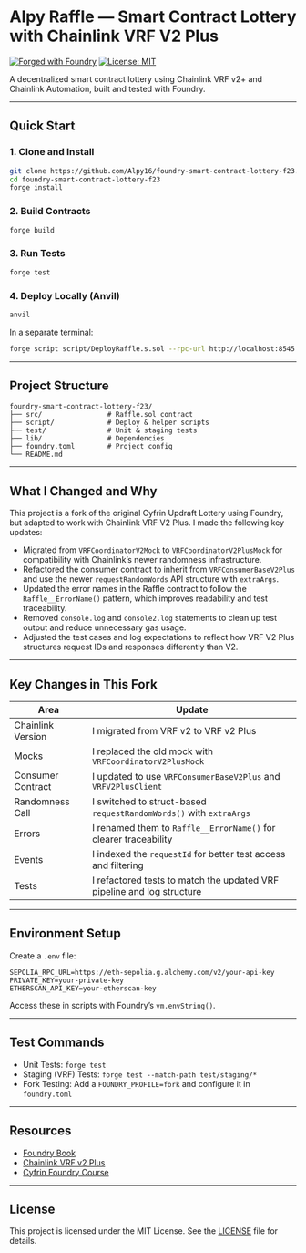 # Alpy Raffle — Smart Contract Lottery with Chainlink VRF V2 Plus

[![Forged with Foundry](https://img.shields.io/badge/forged%20with-foundry-blue.svg?style=flat-square&logo=foundry)](https://book.getfoundry.sh/)
[![License: MIT](https://img.shields.io/badge/License-MIT-yellow.svg?style=flat-square)](https://opensource.org/licenses/MIT)

A decentralized smart contract lottery using Chainlink VRF v2+ and Chainlink Automation, built and tested with Foundry.

---

## Quick Start

### 1. Clone and Install

```bash
git clone https://github.com/Alpy16/foundry-smart-contract-lottery-f23.git
cd foundry-smart-contract-lottery-f23
forge install
```

### 2. Build Contracts

```bash
forge build
```

### 3. Run Tests

```bash
forge test
```

### 4. Deploy Locally (Anvil)

```bash
anvil
```

In a separate terminal:

```bash
forge script script/DeployRaffle.s.sol --rpc-url http://localhost:8545 --broadcast -vvvv
```

---

## Project Structure

```
foundry-smart-contract-lottery-f23/
├── src/                # Raffle.sol contract
├── script/             # Deploy & helper scripts
├── test/               # Unit & staging tests
├── lib/                # Dependencies
├── foundry.toml        # Project config
└── README.md
```

---

## What I Changed and Why

This project is a fork of the original Cyfrin Updraft Lottery using Foundry, but adapted to work with Chainlink VRF V2 Plus. I made the following key updates:

- Migrated from `VRFCoordinatorV2Mock` to `VRFCoordinatorV2PlusMock` for compatibility with Chainlink’s newer randomness infrastructure.
- Refactored the consumer contract to inherit from `VRFConsumerBaseV2Plus` and use the newer `requestRandomWords` API structure with `extraArgs`.
- Updated the error names in the Raffle contract to follow the `Raffle__ErrorName()` pattern, which improves readability and test traceability.
- Removed `console.log` and `console2.log` statements to clean up test output and reduce unnecessary gas usage.
- Adjusted the test cases and log expectations to reflect how VRF V2 Plus structures request IDs and responses differently than V2.

---

## Key Changes in This Fork

| Area              | Update                                                                 |
|-------------------|------------------------------------------------------------------------|
| Chainlink Version | I migrated from VRF v2 to VRF v2 Plus                                   |
| Mocks             | I replaced the old mock with `VRFCoordinatorV2PlusMock`                 |
| Consumer Contract | I updated to use `VRFConsumerBaseV2Plus` and `VRFV2PlusClient`         |
| Randomness Call   | I switched to struct-based `requestRandomWords()` with `extraArgs`     |
| Errors            | I renamed them to `Raffle__ErrorName()` for clearer traceability       |
| Events            | I indexed the `requestId` for better test access and filtering         |
| Tests             | I refactored tests to match the updated VRF pipeline and log structure |

---

## Environment Setup

Create a `.env` file:

```dotenv
SEPOLIA_RPC_URL=https://eth-sepolia.g.alchemy.com/v2/your-api-key
PRIVATE_KEY=your-private-key
ETHERSCAN_API_KEY=your-etherscan-key
```

Access these in scripts with Foundry’s `vm.envString()`.

---

## Test Commands

- Unit Tests: `forge test`
- Staging (VRF) Tests: `forge test --match-path test/staging/*`
- Fork Testing: Add a `FOUNDRY_PROFILE=fork` and configure it in `foundry.toml`

---

## Resources

- [Foundry Book](https://book.getfoundry.sh/)
- [Chainlink VRF v2 Plus](https://docs.chain.link/vrf/v2-5/)
- [Cyfrin Foundry Course](https://github.com/Cyfrin/foundry-full-course-f23)

---

## License

This project is licensed under the MIT License. See the [LICENSE](./LICENSE) file for details.
